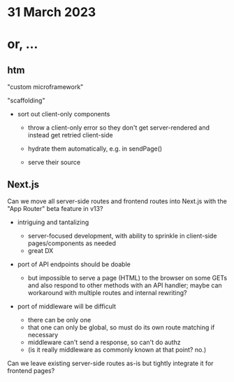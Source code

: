 # 31 March 2023
# or, …


## htm

"custom microframework"

"scaffolding"

- sort out client-only components
  - throw a client-only error so they don't get server-rendered and instead get
    retried client-side

  - hydrate them automatically, e.g. in sendPage()

  - serve their source


## Next.js

Can we move all server-side routes and frontend routes into Next.js with the
"App Router" beta feature in v13?

- intriguing and tantalizing
  - server-focused development, with ability to sprinkle in client-side
    pages/components as needed
  - great DX

- port of API endpoints should be doable
  - but impossible to serve a page (HTML) to the browser on some GETs and also
    respond to other methods with an API handler; maybe can workaround with
    multiple routes and internal rewriting?

- port of middleware will be difficult
  - there can be only one
  - that one can only be global, so must do its own route matching if necessary
  - middleware can't send a response, so can't do authz
  - (is it really middleware as commonly known at that point? no.)


Can we leave existing server-side routes as-is but tightly integrate it for
frontend pages?
